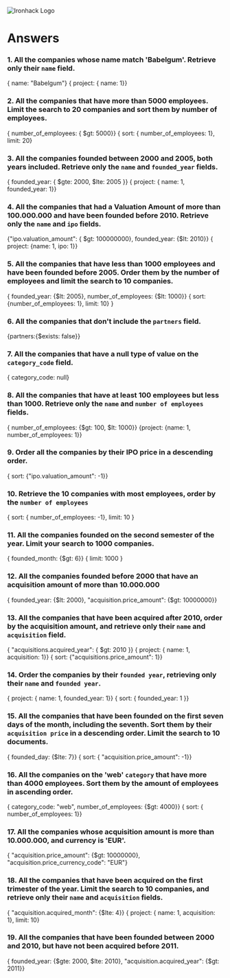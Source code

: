 ![Ironhack Logo](https://i.imgur.com/1QgrNNw.png)

# Answers

### 1. All the companies whose name match 'Babelgum'. Retrieve only their `name` field.

<!-- Your Code Goes Here -->

{ name: "Babelgum"}
{ project: { name: 1}}

### 2. All the companies that have more than 5000 employees. Limit the search to 20 companies and sort them by **number of employees**.

<!-- Your Code Goes Here -->

{ number_of_employees: { $gt: 5000}}
{ sort: { number_of_employees: 1}, limit: 20}

### 3. All the companies founded between 2000 and 2005, both years included. Retrieve only the `name` and `founded_year` fields.

<!-- Your Code Goes Here -->

{ founded_year: { $gte: 2000, $lte: 2005 }}
{ project: { name: 1, founded_year: 1}}

### 4. All the companies that had a Valuation Amount of more than 100.000.000 and have been founded before 2010. Retrieve only the `name` and `ipo` fields.

<!-- Your Code Goes Here -->

{"ipo.valuation_amount": { $gt: 100000000},  founded_year: {$lt: 2010}}
{ project: {name: 1, ipo: 1}}

### 5. All the companies that have less than 1000 employees and have been founded before 2005. Order them by the number of employees and limit the search to 10 companies.

<!-- Your Code Goes Here -->

{ founded_year: {$lt: 2005}, number_of_employees: {$lt: 1000}}
{ sort: {number_of_employees: 1}, limit: 10} }

### 6. All the companies that don't include the `partners` field.

<!-- Your Code Goes Here -->

{partners:{$exists: false}}

### 7. All the companies that have a null type of value on the `category_code` field.

<!-- Your Code Goes Here -->

{ category_code: null}

### 8. All the companies that have at least 100 employees but less than 1000. Retrieve only the `name` and `number of employees` fields.

<!-- Your Code Goes Here -->

{ number_of_employees: {$gt: 100, $lt: 1000}}
{project: {name: 1, number_of_employees: 1}}

### 9. Order all the companies by their IPO price in a descending order.

<!-- Your Code Goes Here -->

{ sort: {"ipo.valuation_amount": -1}}

### 10. Retrieve the 10 companies with most employees, order by the `number of employees`

<!-- Your Code Goes Here -->

{ sort: { number_of_employees: -1}, limit: 10 }

### 11. All the companies founded on the second semester of the year. Limit your search to 1000 companies.

<!-- Your Code Goes Here -->

{ founded_month: {$gt: 6}}
{ limit: 1000 }

### 12. All the companies founded before 2000 that have an acquisition amount of more than 10.000.000

<!-- Your Code Goes Here -->

{ founded_year: {$lt: 2000}, "acquisition.price_amount": {$gt: 10000000}}

### 13. All the companies that have been acquired after 2010, order by the acquisition amount, and retrieve only their `name` and `acquisition` field.

<!-- Your Code Goes Here -->

{ "acquisitions.acquired_year": { $gt: 2010 }}
{ project: { name: 1, acquisition: 1}}
{ sort: {"acquisitions.price_amount": 1}}

### 14. Order the companies by their `founded year`, retrieving only their `name` and `founded year`.

<!-- Your Code Goes Here -->

{ project: { name: 1, founded_year: 1}}
{ sort: { founded_year: 1 }}

### 15. All the companies that have been founded on the first seven days of the month, including the seventh. Sort them by their `acquisition price` in a descending order. Limit the search to 10 documents.

<!-- Your Code Goes Here -->

{ founded_day: {$lte: 7}}
{ sort: { "acquisition.price_amount": -1}}

### 16. All the companies on the 'web' `category` that have more than 4000 employees. Sort them by the amount of employees in ascending order.

<!-- Your Code Goes Here -->

{ category_code: "web", number_of_employees: {$gt: 4000}}
{ sort: { number_of_employees: 1}}

### 17. All the companies whose acquisition amount is more than 10.000.000, and currency is 'EUR'.

<!-- Your Code Goes Here -->

{ "acquisition.price_amount": {$gt: 10000000}, "acquisition.price_currency_code": "EUR"}

### 18. All the companies that have been acquired on the first trimester of the year. Limit the search to 10 companies, and retrieve only their `name` and `acquisition` fields.

<!-- Your Code Goes Here -->

{ "acquisition.acquired_month": {$lte: 4}}
{ project: { name: 1, acquisition: 1}, limit: 10}

### 19. All the companies that have been founded between 2000 and 2010, but have not been acquired before 2011.

<!-- Your Code Goes Here -->

{ founded_year: {$gte: 2000, $lte: 2010}, "acquisition.acquired_year": {$gt: 2011}}
